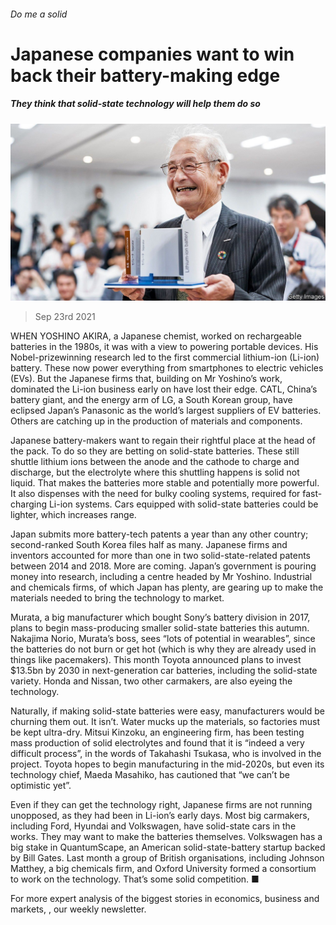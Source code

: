 ###### Do me a solid

# Japanese companies want to win back their battery-making edge 

##### They think that solid-state technology will help them do so 

![image](images/20210925_wbp504.jpg) 

> Sep 23rd 2021 

WHEN YOSHINO AKIRA, a Japanese chemist, worked on rechargeable batteries in the 1980s, it was with a view to powering portable devices. His Nobel-prizewinning research led to the first commercial lithium-ion (Li-ion) battery. These now power everything from smartphones to electric vehicles (EVs). But the Japanese firms that, building on Mr Yoshino’s work, dominated the Li-ion business early on have lost their edge. CATL, China’s battery giant, and the energy arm of LG, a South Korean group, have eclipsed Japan’s Panasonic as the world’s largest suppliers of EV batteries. Others are catching up in the production of materials and components.

Japanese battery-makers want to regain their rightful place at the head of the pack. To do so they are betting on solid-state batteries. These still shuttle lithium ions between the anode and the cathode to charge and discharge, but the electrolyte where this shuttling happens is solid not liquid. That makes the batteries more stable and potentially more powerful. It also dispenses with the need for bulky cooling systems, required for fast-charging Li-ion systems. Cars equipped with solid-state batteries could be lighter, which increases range.


Japan submits more battery-tech patents a year than any other country; second-ranked South Korea files half as many. Japanese firms and inventors accounted for more than one in two solid-state-related patents between 2014 and 2018. More are coming. Japan’s government is pouring money into research, including a centre headed by Mr Yoshino. Industrial and chemicals firms, of which Japan has plenty, are gearing up to make the materials needed to bring the technology to market.

Murata, a big manufacturer which bought Sony’s battery division in 2017, plans to begin mass-producing smaller solid-state batteries this autumn. Nakajima Norio, Murata’s boss, sees “lots of potential in wearables”, since the batteries do not burn or get hot (which is why they are already used in things like pacemakers). This month Toyota announced plans to invest $13.5bn by 2030 in next-generation car batteries, including the solid-state variety. Honda and Nissan, two other carmakers, are also eyeing the technology.

Naturally, if making solid-state batteries were easy, manufacturers would be churning them out. It isn’t. Water mucks up the materials, so factories must be kept ultra-dry. Mitsui Kinzoku, an engineering firm, has been testing mass production of solid electrolytes and found that it is “indeed a very difficult process”, in the words of Takahashi Tsukasa, who is involved in the project. Toyota hopes to begin manufacturing in the mid-2020s, but even its technology chief, Maeda Masahiko, has cautioned that “we can’t be optimistic yet”.

Even if they can get the technology right, Japanese firms are not running unopposed, as they had been in Li-ion’s early days. Most big carmakers, including Ford, Hyundai and Volkswagen, have solid-state cars in the works. They may want to make the batteries themselves. Volkswagen has a big stake in QuantumScape, an American solid-state-battery startup backed by Bill Gates. Last month a group of British organisations, including Johnson Matthey, a big chemicals firm, and Oxford University formed a consortium to work on the technology. That’s some solid competition. ■

For more expert analysis of the biggest stories in economics, business and markets, , our weekly newsletter.

